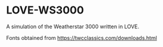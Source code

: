 # LOVE-WS3000
A simulation of the Weatherstar 3000 written in LOVE.

Fonts obtained from https://twcclassics.com/downloads.html
